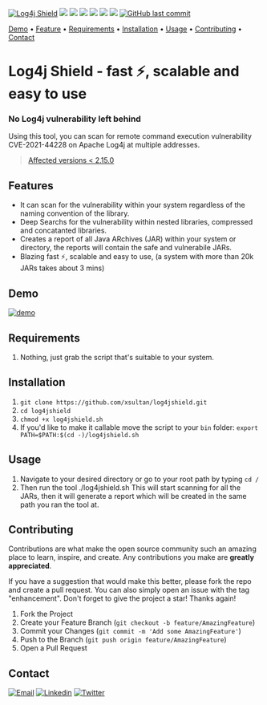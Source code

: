 [![Log4j Shield](https://i.ibb.co/0hLdyRV/logo.png)](https://github.com/xsultan/log4jshield)
[![](https://img.shields.io/badge/release-v1-brightgreen?style=flat)](https://github.com/xsultan/log4jshield) [![](https://img.shields.io/github/stars/xsultan/log4jshield.svg?style=flat)](https://github.com/xsultan/log4jshield/stargazers) [![](https://img.shields.io/github/forks/xsultan/log4jshield?style=flat)](https://github.com/xsultan/log4jshield/network/members) [![](https://img.shields.io/github/issues/xsultan/log4jshield.svg?style=flat)](https://github.com/xsultan/log4jshield/issues) [![](https://img.shields.io/github/repo-size/xsultan/log4jshield.svg?style=flat)](https://github.com/xsultan/log4jshield/) [![](https://img.shields.io/github/license/adilsoybali/Log4j-RCE-Scanner.svg?style=flat)](https://github.com/xsultan/log4jshield/blob/master/LICENSE) [![GitHub last commit](https://img.shields.io/github/last-commit/xsultan/log4jshield)](https://github.com/xsultan/log4jshield/commits/main)

[Demo](https://github.com/xsultan/log4jshield#Demo) •
[Feature](https://github.com/xsultan/log4jshield#Features) • [Requirements](https://github.com/xsultan/log4jshield#Requirements) • [Installation](https://github.com/xsultan/log4jshield#Installation) • [Usage](https://github.com/xsultan/log4jshield#Usage) • [Contributing](https://github.com/xsultan/log4jshield#Contributing) •
[Contact](https://github.com/xsultan/log4jshield#Contact)

# Log4j Shield - fast ⚡, scalable and easy to use

### No Log4j vulnerability left behind

Using this tool, you can scan for remote command execution vulnerability CVE-2021-44228 on Apache Log4j at multiple addresses.

> [Affected versions < 2.15.0](https://logging.apache.org/log4j/2.x/security.html)

## Features

- It can scan for the vulnerability within your system regardless of the naming convention of the library.
- Deep Searchs for the vulnerability within nested libraries, compressed and concatanted libraries.
- Creates a report of all Java ARchives (JAR) within your system or directory, the reports will contain the safe and vulnerabile JARs.
- Blazing fast ⚡, scalable and easy to use, (a system with more than 20k JARs takes about 3 mins)

## Demo

[![demo](https://asciinema.org/a/GekJp7Xi35XBOHm8yDUeHCYfS.svg)](https://asciinema.org/a/GekJp7Xi35XBOHm8yDUeHCYfS)

## Requirements

1. Nothing, just grab the script that's suitable to your system.

## Installation

1.  `git clone https://github.com/xsultan/log4jshield.git`
2.  `cd log4jshield`
3.  `chmod +x log4jshield.sh`
4.  If you'd like to make it callable move the script to your `bin` folder:
    `export PATH=$PATH:$(cd -)/log4jshield.sh`

## Usage

1. Navigate to your desired directory or go to your root path by typing `cd /`
2. Then run the tool
   ./log4jshield.sh
   This will start scanning for all the JARs, then it will generate a report which will be created in the same path you ran the tool at.

## Contributing

Contributions are what make the open source community such an amazing place to learn, inspire, and create. Any contributions you make are **greatly appreciated**.

If you have a suggestion that would make this better, please fork the repo and create a pull request. You can also simply open an issue with the tag "enhancement". Don't forget to give the project a star! Thanks again!

1.  Fork the Project
2.  Create your Feature Branch (`git checkout -b feature/AmazingFeature`)
3.  Commit your Changes (`git commit -m 'Add some AmazingFeature'`)
4.  Push to the Branch (`git push origin feature/AmazingFeature`)
5.  Open a Pull Request

## Contact

[![Email](https://img.shields.io/static/v1?style=for-the-badge&message=Email&color=EA4335&logo=Gmail&logoColor=FFFFFF&label=)](mailto:sultansaw@gmail.com) [![Linkedin](https://img.shields.io/badge/LinkedIn-0077B5?style=for-the-badge&logo=linkedin&logoColor=white)](https://linkedin.com/in/xsultan) [![Twitter](https://img.shields.io/badge/Twitter-1DA1F2?style=for-the-badge&logo=twitter&logoColor=white)](https://twitter.com/xsultan)
